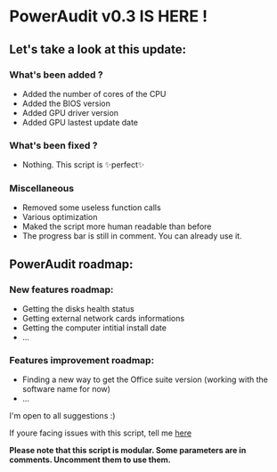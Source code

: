 # PowerAudit v0.3 IS HERE !
## Let's take a look at this update:

### What's been added ?
  - Added the number of cores of the CPU
  - Added the BIOS version
  - Added GPU driver version
  - Added GPU lastest update date

### What's been fixed ?  
  - Nothing. This script is ✨perfect✨

### Miscellaneous  
  - Removed some useless function calls
  - Various optimization
  - Maked the script more human readable than before
  - The progress bar is still in comment. You can already use it.



## PowerAudit roadmap:

### New features roadmap:
- Getting the disks health status
- Getting external network cards informations
- Getting the computer intitial install date
- ...

### Features improvement roadmap:
- Finding a new way to get the Office suite version (working with the software name for now)
- ...

I'm open to all suggestions :)

If youre facing issues with this script, tell me [here](https://github.com/Yelodress/PowerShell-Audit-Tool/issues)

**Please note that this script is modular. Some parameters are in comments. Uncomment them to use them.**
